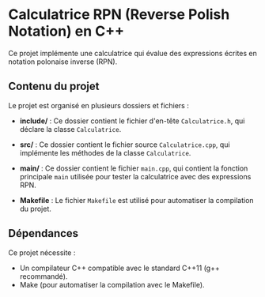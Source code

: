 # Calculatrice RPN (Reverse Polish Notation) en C++

Ce projet implémente une calculatrice qui évalue des expressions écrites en notation polonaise inverse (RPN).

## Contenu du projet

Le projet est organisé en plusieurs dossiers et fichiers :

- **include/** : Ce dossier contient le fichier d'en-tête `Calculatrice.h`, qui déclare la classe `Calculatrice`.
  
- **src/** : Ce dossier contient le fichier source `Calculatrice.cpp`, qui implémente les méthodes de la classe `Calculatrice`.
  
- **main/** : Ce dossier contient le fichier `main.cpp`, qui contient la fonction principale `main` utilisée pour tester la calculatrice avec des expressions RPN.
  
- **Makefile** : Le fichier `Makefile` est utilisé pour automatiser la compilation du projet.

## Dépendances

Ce projet nécessite :
- Un compilateur C++ compatible avec le standard C++11 (g++ recommandé).
- Make (pour automatiser la compilation avec le Makefile).
